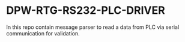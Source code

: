 # DPW-RTG-RS232-PLC-DRIVER
In this repo contain message parser to read a data from PLC via serial communication for validation.
